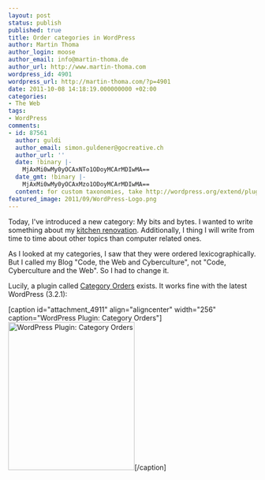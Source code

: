 ```yaml
---
layout: post
status: publish
published: true
title: Order categories in WordPress
author: Martin Thoma
author_login: moose
author_email: info@martin-thoma.de
author_url: http://www.martin-thoma.com
wordpress_id: 4901
wordpress_url: http://martin-thoma.com/?p=4901
date: 2011-10-08 14:18:19.000000000 +02:00
categories:
- The Web
tags:
- WordPress
comments:
- id: 87561
  author: guldi
  author_email: simon.guldener@gocreative.ch
  author_url: ''
  date: !binary |-
    MjAxMi0wMy0yOCAxNTo1ODoyMCArMDIwMA==
  date_gmt: !binary |-
    MjAxMi0wMy0yOCAxMzo1ODoyMCArMDIwMA==
  content: for custom taxonomies, take http://wordpress.org/extend/plugins/taxonomy-terms-order/
featured_image: 2011/09/WordPress-Logo.png
---
```

Today, I've introduced a new category: My bits and bytes. I wanted to write something about my <a href="http://martin-thoma.com/kitchen-renovation-part-1/">kitchen renovation</a>. Additionally, I thing I will write from time to time about other topics than computer related ones.

As I looked at my categories, I saw that they were ordered lexicographically. But I called my Blog "Code, the Web and Cyberculture", not "Code, Cyberculture and the Web". So I had to change it.

Lucily, a plugin called <a href="http://wordpress.org/extend/plugins/order-categories/">Category Orders</a> exists. It works fine with the latest WordPress (3.2.1):

[caption id="attachment_4911" align="aligncenter" width="256" caption="WordPress Plugin: Category Orders"]<a href="http://martin-thoma.com/wp-content/uploads/2011/10/WordPress-Plugin-Category-Orders.png"><img src="http://martin-thoma.com/wp-content/uploads/2011/10/WordPress-Plugin-Category-Orders-256x300.png" alt="WordPress Plugin: Category Orders" title="WordPress Plugin: Category Orders" width="256" height="300" class="size-medium wp-image-4911" /></a>[/caption]
